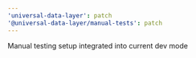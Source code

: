 ```yaml
---
'universal-data-layer': patch
'@universal-data-layer/manual-tests': patch
---
```


Manual testing setup integrated into current dev mode
